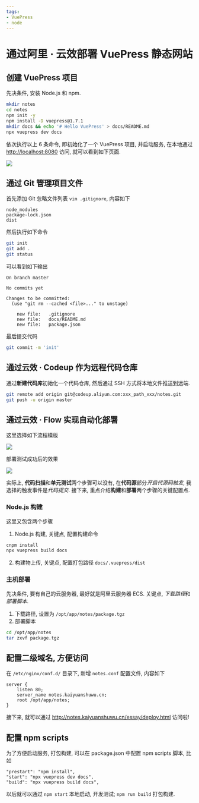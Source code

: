```yaml
---
tags:
- VuePress
- node
---
```


# 通过阿里 · 云效部署 VuePress 静态网站

## 创建 VuePress 项目

先决条件, 安装 Node.js 和 npm.

```sh
mkdir notes
cd notes
npm init -y
npm install -D vuepress@1.7.1
mkdir docs && echo '# Hello VuePress' > docs/README.md
npx vuepress dev docs
```

依次执行以上 6 条命令, 即初始化了一个 VuePress 项目, 并启动服务, 在本地通过 <http://localhost:8080> 访问, 就可以看到如下页面.

![](https://pic-gino-prod.oss-cn-qingdao.aliyuncs.com/henry/20210721155915448-2021-07-21_15-57-45.png)

## 通过 Git 管理项目文件

首先添加 Git 忽略文件列表 `vim .gitignore`, 内容如下

```text
node_modules
package-lock.json
dist
```

然后执行如下命令

```sh
git init
git add .
git status
```

可以看到如下输出

```text
On branch master

No commits yet

Changes to be committed:
  (use "git rm --cached <file>..." to unstage)

    new file:   .gitignore
    new file:   docs/README.md
    new file:   package.json
```

最后提交代码

```sh
git commit -m 'init'
```

## 通过云效 · Codeup 作为远程代码仓库

通过**新建代码库**初始化一个代码仓库, 然后通过 SSH 方式将本地文件推送到远端.

```sh
git remote add origin git@codeup.aliyun.com:xxx_path_xxx/notes.git
git push -u origin master
```

## 通过云效 · Flow 实现自动化部署

这里选择如下流程模版

![](https://pic-gino-prod.oss-cn-qingdao.aliyuncs.com/henry/20210721105823274-2021-07-21_10-57-20.png)

部署测试成功后的效果

![](https://pic-gino-prod.oss-cn-qingdao.aliyuncs.com/henry/20210721110100989-2021-07-21_11-00-10.png)

实际上, **代码扫描**和**单元测试**两个步骤可以没有, 在**代码源**部分*开启代源码触发*, 我选择的触发事件是*代码提交*.
接下来, 重点介绍**构建**和**部署**两个步骤的关键配置点.

### Node.js 构建

这里又包含两个步骤

1. Node.js 构建, 关键点, 配置构建命令
```sh
cnpm install
npx vuepress build docs
```
2. 构建物上传, 关键点, 配置打包路径 `docs/.vuepress/dist`

### 主机部署

先决条件, 要有自己的云服务器, 最好就是阿里云服务器 ECS.
关键点, *下载路径*和*部署脚本*.

1. 下载路径, 设置为 `/opt/app/notes/package.tgz`
2. 部署脚本
```sh
cd /opt/app/notes
tar zxvf package.tgz
```

## 配置二级域名, 方便访问

在 `/etc/nginx/conf.d/` 目录下, 新增 `notes.conf` 配置文件, 内容如下

```text
server {
    listen 80;
    server_name notes.kaiyuanshuwu.cn;
    root /opt/app/notes;
}
```

接下来, 就可以通过 <http://notes.kaiyuanshuwu.cn/essay/deploy.html> 访问啦!

## 配置 npm scripts

为了方便启动服务, 打包构建, 可以在 package.json 中配置 npm scripts 脚本, 比如

```text
"prestart": "npm install",
"start": "npx vuepress dev docs",
"build": "npx vuepress build docs",
```

以后就可以通过 `npm start` 本地启动, 开发测试; `npm run build` 打包构建.

